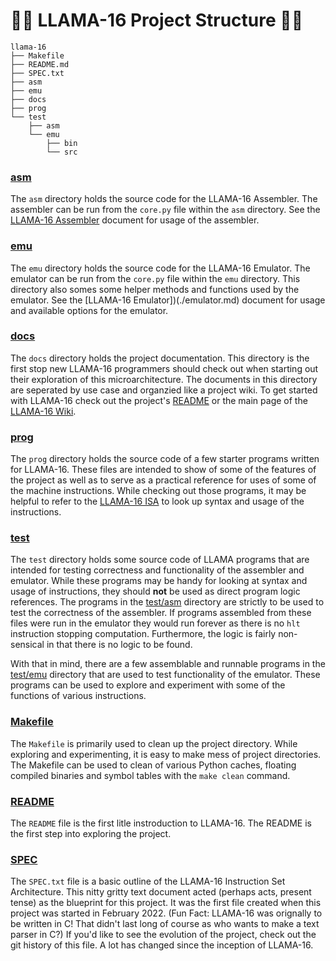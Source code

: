# 🦙📂 LLAMA-16 Project Structure 📂🦙
```
llama-16
├── Makefile
├── README.md
├── SPEC.txt
├── asm
├── emu
├── docs
├── prog
└── test
    ├── asm
    └── emu
        ├── bin
        └── src
```
### [asm](../asm)
The `asm` directory holds the source code for the LLAMA-16 Assembler. The assembler can be run from the `core.py` file within the `asm` directory. See the [LLAMA-16 Assembler](./assembler.md) document for usage of the assembler.

### [emu](../emu)
The `emu` directory holds the source code for the LLAMA-16 Emulator. The emulator can be run from the `core.py` file within the `emu` directory. This directory also somes some helper methods and functions used by the emulator. See the [LLAMA-16 Emulator])(./emulator.md) document for usage and available options for the emulator.

### [docs](.)
The `docs` directory holds the project documentation. This directory is the first stop new LLAMA-16 programmers should check out when starting out their exploration of this microarchitecture. The documents in this directory are seperated by use case and organzied like a project wiki. To get started with LLAMA-16 check out the project's [README](../README.md) or the main page of the [LLAMA-16 Wiki](./llama.md).

### [prog](../prog/)
The `prog` directory holds the source code of a few starter programs written for LLAMA-16. These files are intended to show of some of the features of the project as well as to serve as a practical reference for uses of some of the machine instructions. While checking out those programs, it may be helpful to refer to the [LLAMA-16 ISA](./isa.md) to look up syntax and usage of the instructions.

### [test](../test)
The `test` directory holds some source code of LLAMA programs that are intended for testing correctness and functionality of the assembler and emulator. While these programs may be handy for looking at syntax and usage of instructions, they should **not** be used as direct program logic references. The programs in the [test/asm](../test/asm) directory are strictly to be used to test the correctness of the assembler. If programs assembled from these files were run in the emulator they would run forever as there is no `hlt` instruction stopping computation. Furthermore, the logic is fairly non-sensical in that there is no logic to be found.

With that in mind, there are a few assemblable and runnable programs in the [test/emu](../test/emu) directory that are used to test functionality of the emulator. These programs can be used to explore and experiment with some of the functions of various instructions.

### [Makefile](../Makefile)
The `Makefile` is primarily used to clean up the project directory. While exploring and experimenting, it is easy to make mess of project directories. The Makefile can be used to clean of various Python caches, floating compiled binaries and symbol tables with the `make clean` command.

### [README](../README.md)
The `README` file is the first litle instroduction to LLAMA-16. The README is the first step into exploring the project.

### [SPEC](../SPEC.txt)
The `SPEC.txt` file is a basic outline of the LLAMA-16 Instruction Set Architecture. This nitty gritty text document acted (perhaps acts, present tense) as the blueprint for this project. It was the first file created when this project was started in February 2022. (Fun Fact: LLAMA-16 was orignally to be written in C! That didn't last long of course as who wants to make a text parser in C?)
If you'd like to see the evolution of the project, check out the git history of this file. A lot has changed since the inception of LLAMA-16.

